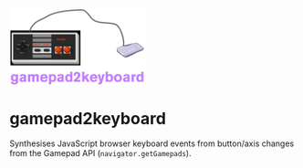 <img src="img/gamepad2keyboard-logo.png" width="47.1%" alt="gamepad2keyboard" title="gamepad2keyboard">

# gamepad2keyboard

Synthesises JavaScript browser keyboard events from button/axis changes from the Gamepad API (`navigator.getGamepads`).
